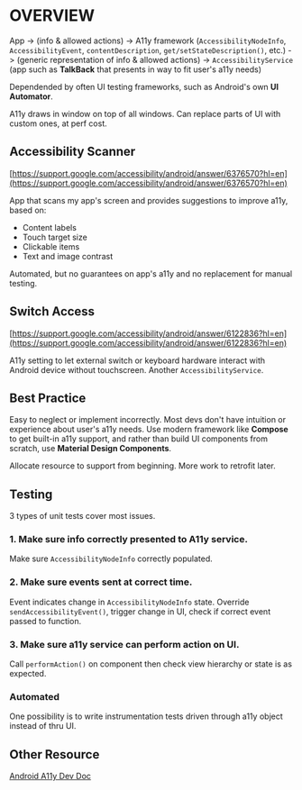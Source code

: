 # OVERVIEW

App -> (info & allowed actions) -> A11y framework (`AccessibilityNodeInfo`, `AccessibilityEvent`, `contentDescription`, `get/setStateDescription()`, etc.) -> (generic representation of info & allowed actions) -> `AccessibilityService` (app such as **TalkBack** that presents in way to fit user's a11y needs)

Dependended by often UI testing frameworks, such as Android's own **UI Automator**.

A11y draws in window on top of all windows. Can replace parts of UI with custom ones, at perf cost.

## Accessibility Scanner

[https://support.google.com/accessibility/android/answer/6376570?hl=en](https://support.google.com/accessibility/android/answer/6376570?hl=en)

App that scans my app's screen and provides suggestions to improve a11y, based on:

* Content labels
* Touch target size
* Clickable items
* Text and image contrast

Automated, but no guarantees on app's a11y and no replacement for manual testing.

## Switch Access

[https://support.google.com/accessibility/android/answer/6122836?hl=en](https://support.google.com/accessibility/android/answer/6122836?hl=en)

A11y setting to let external switch or keyboard hardware interact with Android device without touchscreen. Another `AccessibilityService`.

## Best Practice

Easy to neglect or implement incorrectly. Most devs don't have intuition or experience about user's a11y needs. Use modern framework like **Compose** to get built-in a11y support, and rather than build UI components from scratch, use **Material Design Components**.

Allocate resource to support from beginning. More work to retrofit later.

## Testing

3 types of unit tests cover most issues.

### 1. Make sure info correctly presented to A11y service.

Make sure `AccessibilityNodeInfo` correctly populated.

### 2. Make sure events sent at correct time.

Event indicates change in `AccessibilityNodeInfo` state. Override `sendAccessibilityEvent()`, trigger change in UI, check if correct event passed to function.

### 3. Make sure a11y service can perform action on UI.

Call `performAction()` on component then check view hierarchy or state is as expected.

### Automated

One possibility is to write instrumentation tests driven through a11y object instead of thru UI.

## Other Resource

[Android A11y Dev Doc](https://developer.android.com/guide/topics/ui/accessibility)
